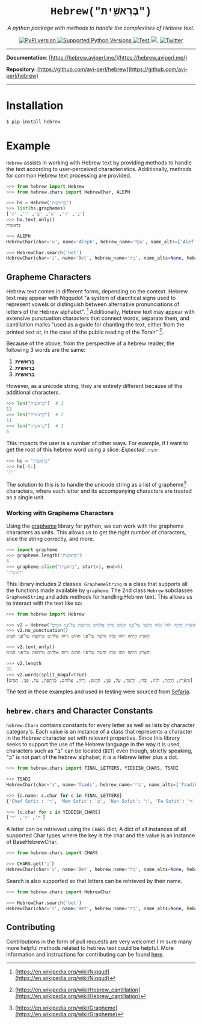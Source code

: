 <h1 align="center" style="font-family:'Courier New'">Hebrew("בְּרֵאשִׁ֖ית")</h1>
<p align="center">
    <em>A python package with methods to handle the complexities of Hebrew text.</em>
</p>
<p align="center">
<a href="https://pypi.org/project/hebrew/" target="_blank">
    <img src="https://badge.fury.io/py/hebrew.svg" alt="PyPI version">
</a>
<a href="https://badge.fury.io/py/hebrew">
    <img src="https://img.shields.io/pypi/pyversions/hebrew" alt="Supported Python Versions">
</a>
<a href="https://github.com/avi-perl/hebrew/actions/workflows/test.yml" target="_blank">
    <img src="https://github.com/avi-perl/hebrew/actions/workflows/test.yml/badge.svg" alt="Test">
</a>
<a href="https://codecov.io/gh/avi-perl/hebrew" target="_blank">
  <img src="https://codecov.io/gh/avi-perl/Hebrew/branch/master/graph/badge.svg?token=0DA1R9IY6S"/>
</a>
󠀠󠀠
<a href="https://twitter.com/__aviperl__" target="_blank">
    <img src="https://badgen.net/badge/icon/twitter?icon=twitter&label=Chat%20with%20me" alt="Twitter">
</a>
</p>

---

**Documentation**: [https://hebrew.aviperl.me/](https://hebrew.aviperl.me/)

**Repository**: [https://github.com/avi-perl/hebrew](https://github.com/avi-perl/hebrew)

---

# Installation
```bash
$ pip install hebrew
```

# Example

`Hebrew` assists in working with Hebrew text by providing methods to handle the text according to user-perceived
characteristics. Additionally, methods for common Hebrew text processing are provided.

```python
>>> from hebrew import Hebrew
>>> from hebrew.chars import HebrewChar, ALEPH

>>> hs = Hebrew('בְּרֵאשִׁ֖ית')
>>> list(hs.graphemes)
['בְּ', 'רֵ', 'א', 'שִׁ֖', 'י', 'ת']
>>> hs.text_only()
בראשית

>>> ALEPH
HebrewChar(char='א', name='Aleph', hebrew_name='אָלֶף', name_alts=['Alef'], hebrew_name_alts=None, final_letter=False)

>>> HebrewChar.search('bet')
HebrewChar(char='בּ', name='Bet', hebrew_name='בֵּית', name_alts=None, hebrew_name_alts=None, final_letter=False)
```

## Grapheme Characters
Hebrew text comes in different forms, depending on the context. Hebrew text may appear with Niqqudot 
"a system of diacritical signs used to represent vowels or distinguish between alternative pronunciations of letters 
of the Hebrew alphabet". [^1] Additionally, Hebrew text may appear with extensive punctuation characters that connect 
words, separate them, and cantillation marks "used as a guide for chanting the text, either from the printed text or, 
in the case of the public reading of the Torah" [^2].   

Because of the above, from the perspective of a hebrew reader, the following 3 words are the same:
1. **בְּרֵאשִׁ֖ית**
2. **בְּרֵאשִׁית**
3. **בראשית**

However, as a unicode string, they are entirely different because of the additional characters.
```python
>>> len("בְּרֵאשִׁ֖ית")  # 1
12
>>> len("בְּרֵאשִׁית")  # 2
11
>>> len("בראשית")  # 3
6  
```
This impacts the user is a number of other ways. For example, if I want to get the root of this hebrew word using a slice:
_Expected: `רֵאשִׁ֖ית`_
```python
>>> he = "בְּרֵאשִׁ֖ית"
>>> he[-5:]
'ִׁ֖ית'
```
The solution to this is to handle the unicode string as a list of grapheme[^3] characters, where each letter and its 
accompanying characters are treated as a single unit. 

### Working with Grapheme Characters
Using the [grapheme](https://github.com/alvinlindstam/grapheme) library for python, we can work with the grapheme 
characters as units. This allows us to get the right number of characters, slice the string correctly, and more.
```python
>>> import grapheme
>>> grapheme.length("בְּרֵאשִׁ֖ית")
6
>>> grapheme.slice("בְּרֵאשִׁ֖ית", start=1, end=6)
'רֵאשִׁ֖ית'
```
This library includes 2 classes. `GraphemeString` is a class that supports all the functions made available by `grapheme`.
The 2nd class `Hebrew` subclasses `GraphemeString` and adds methods for handling Hebrew text. This allows us to 
interact with the text like so:
```python
>>> from hebrew import Hebrew

>>> v2 = Hebrew("וְהָאָ֗רֶץ הָיְתָ֥ה תֹ֙הוּ֙ וָבֹ֔הוּ וְחֹ֖שֶׁךְ עַל־פְּנֵ֣י תְה֑וֹם וְר֣וּחַ אֱלֹהִ֔ים מְרַחֶ֖פֶת עַל־פְּנֵ֥י הַמָּֽיִם׃")
>>> v2.no_punctuation()
וְהָאָרֶץ הָיְתָה תֹהוּ וָבֹהוּ וְחֹשֶׁךְ עַל־פְּנֵי תְהוֹם וְרוּחַ אֱלֹהִים מְרַחֶפֶת עַל־פְּנֵי הַמָּיִם׃

>>> v2.text_only()
והארץ היתה תהו ובהו וחשך על־פני תהום ורוח אלהים מרחפת על־פני המים

>>> v2.length
35
>>> v2.words(split_maqaf=True)
[וְהָאָ֗רֶץ, הָיְתָ֥ה, תֹ֙הוּ֙, וָבֹ֔הוּ, וְחֹ֖שֶׁךְ, עַל, פְּנֵ֣י, תְה֑וֹם, וְר֣וּחַ, אֱלֹהִ֔ים, מְרַחֶ֖פֶת, עַל, פְּנֵ֥י, הַמָּֽיִם׃]
```

The text in these examples and used in testing were sourced from [Sefaria](https://github.com/Sefaria/Sefaria-Export).

## `hebrew.chars` and Character Constants
`hebrew.Chars` contains constants for every letter as well as lists by character category's.
Each value is an instance of a class that represents a character in the Hebrew character set with relevant properties. 
Since this library seeks to support the use of the Hebrew language in the way it is used, characters such as "בּ" can be
located (`BET`) even though, strictly speaking, "בּ" is not part of the hebrew alphabet; it is a Hebrew letter plus a dot.
```python
>>> from hebrew.chars import FINAL_LETTERS, YIDDISH_CHARS, TSADI

>>> TSADI
HebrewChar(char='צ', name='Tsadi', hebrew_name='צַדִי', name_alts=['Tzadik'], hebrew_name_alts=['צדיק'], final_letter=False)

>>> {c.name: c.char for c in FINAL_LETTERS}
{'Chaf Sofit': 'ך', 'Mem Sofit': 'ם', 'Nun Sofit': 'ן', 'Fe Sofit': 'ף', 'Tsadi Sofit': 'ץ'}

>>> [c.char for c in YIDDISH_CHARS]
['ײ', 'װ', 'ױ']
```
A letter can be retrieved using the `CHARS` dict; A dict of all instances of all supported Char types where the key is 
the char and the value is an instance of BaseHebrewChar. 
```python
>>> from hebrew.chars import CHARS

>>> CHARS.get('בּ')
HebrewChar(char='בּ', name='Bet', hebrew_name='בֵּית', name_alts=None, hebrew_name_alts=None, final_letter=False)
```
Search is also supported so that letters can be retrieved by their name.
```python
>>> from hebrew.chars import HebrewChar

>>> HebrewChar.search('bet')
HebrewChar(char='בּ', name='Bet', hebrew_name='בֵּית', name_alts=None, hebrew_name_alts=None, final_letter=False)
```

## Contributing 
Contributions in the form of pull requests are very welcome! I'm sure many more helpful methods related to hebrew text 
could be helpful. More information and instructions for contributing can be found [here](CONTRIBUTING).

[^1]: [https://en.wikipedia.org/wiki/Niqqud](https://en.wikipedia.org/wiki/Niqqud)
[^2]: [https://en.wikipedia.org/wiki/Hebrew_cantillation](https://en.wikipedia.org/wiki/Hebrew_cantillation)
[^3]: [https://en.wikipedia.org/wiki/Grapheme](https://en.wikipedia.org/wiki/Grapheme)